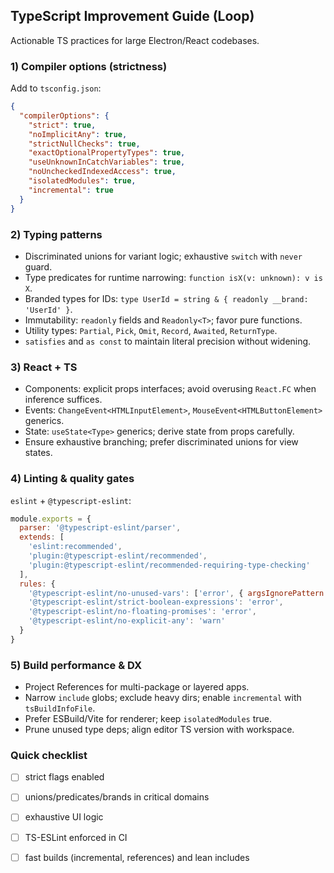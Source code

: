 ## TypeScript Improvement Guide (Loop)

Actionable TS practices for large Electron/React codebases.

### 1) Compiler options (strictness)
Add to `tsconfig.json`:

```json
{
  "compilerOptions": {
    "strict": true,
    "noImplicitAny": true,
    "strictNullChecks": true,
    "exactOptionalPropertyTypes": true,
    "useUnknownInCatchVariables": true,
    "noUncheckedIndexedAccess": true,
    "isolatedModules": true,
    "incremental": true
  }
}
```

### 2) Typing patterns
- Discriminated unions for variant logic; exhaustive `switch` with `never` guard.
- Type predicates for runtime narrowing: `function isX(v: unknown): v is X`.
- Branded types for IDs: `type UserId = string & { readonly __brand: 'UserId' }`.
- Immutability: `readonly` fields and `Readonly<T>`; favor pure functions.
- Utility types: `Partial`, `Pick`, `Omit`, `Record`, `Awaited`, `ReturnType`.
- `satisfies` and `as const` to maintain literal precision without widening.

### 3) React + TS
- Components: explicit props interfaces; avoid overusing `React.FC` when inference suffices.
- Events: `ChangeEvent<HTMLInputElement>`, `MouseEvent<HTMLButtonElement>` generics.
- State: `useState<Type>` generics; derive state from props carefully.
- Ensure exhaustive branching; prefer discriminated unions for view states.

### 4) Linting & quality gates
`eslint` + `@typescript-eslint`:

```js
module.exports = {
  parser: '@typescript-eslint/parser',
  extends: [
    'eslint:recommended',
    'plugin:@typescript-eslint/recommended',
    'plugin:@typescript-eslint/recommended-requiring-type-checking'
  ],
  rules: {
    '@typescript-eslint/no-unused-vars': ['error', { argsIgnorePattern: '^_' }],
    '@typescript-eslint/strict-boolean-expressions': 'error',
    '@typescript-eslint/no-floating-promises': 'error',
    '@typescript-eslint/no-explicit-any': 'warn'
  }
}
```

### 5) Build performance & DX
- Project References for multi-package or layered apps.
- Narrow `include` globs; exclude heavy dirs; enable `incremental` with `tsBuildInfoFile`.
- Prefer ESBuild/Vite for renderer; keep `isolatedModules` true.
- Prune unused type deps; align editor TS version with workspace.

### Quick checklist
- [ ] strict flags enabled
- [ ] unions/predicates/brands in critical domains
- [ ] exhaustive UI logic
- [ ] TS-ESLint enforced in CI
- [ ] fast builds (incremental, references) and lean includes


